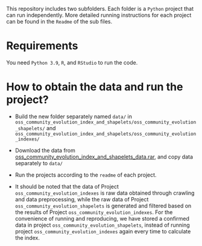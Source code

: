 This repository includes two subfolders. Each folder is a `Python` project that can run independently. More detailed running instructions for each project can be found in the `Readme` of the sub files.

# Requirements

You need `Python 3.9`, `R`, and `RStudio` to run the code.

# How to obtain the data and run the project?

- Build the new folder separately named `data/` in `oss_community_evolution_index_and_shapelets/oss_community_evolution_shapelets/` and `oss_community_evolution_index_and_shapelets/oss_community_evolution_indexes/`

- Download the data from [oss_community_evolution_index_and_shapelets_data.rar](https://box.nju.edu.cn/f/f5530c2139ad4095a622/), and copy data separately to `data/`

- Run the projects according to the `readme` of each project. 

- It should be noted that the data of Project `oss_community_evolution_indexes` is raw data obtained through crawling and data preprocessing, while the raw data of Project `oss_community_evolution_shapelets` is generated and filtered based on the results of Project `oss_community_evolution_indexes`. For the convenience of running and reproducing, we have stored a confirmed data in project `oss_community_evolution_shapelets`, instead of running project `oss_community_evolution_indexes` again every time to calculate the index.
